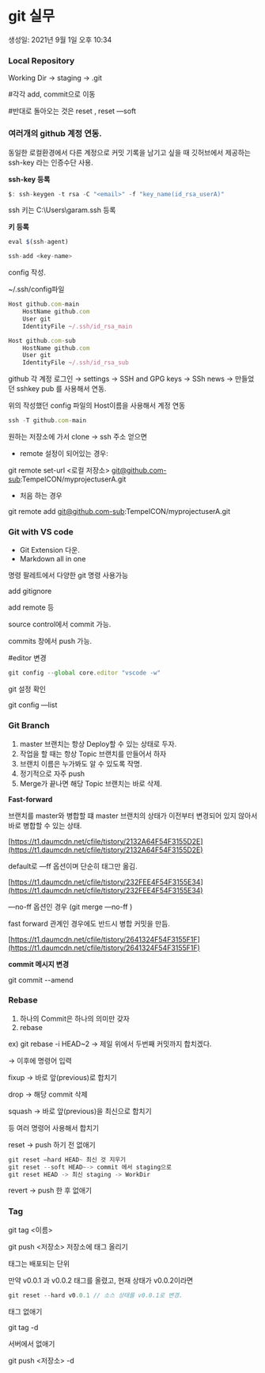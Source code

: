 # git 실무

생성일: 2021년 9월 1일 오후 10:34

### Local Repository

Working Dir → staging → .git

#각각  add, commit으로 이동

#반대로 돌아오는 것은  reset <file-name>, reset —soft

### 여러개의 github 계정 연동.

동일한 로컬환경에서 다른 계정으로 커밋 기록을 남기고 싶을 때 깃허브에서 제공하는 ssh-key 라는 인증수단 사용.

**ssh-key 등록**

```jsx
$: ssh-keygen -t rsa -C "<email>" -f "key_name(id_rsa_userA)"
```

ssh 키는 C:\Users\garam\.ssh 등록

**키 등록**

```jsx
eval $(ssh-agent)

ssh-add <key-name>
```

config 작성.

~/.ssh/config파일

```jsx
Host github.com-main
    HostName github.com
    User git
    IdentityFile ~/.ssh/id_rsa_main

Host github.com-sub
    HostName github.com
    User git
    IdentityFile ~/.ssh/id_rsa_sub
```

github 각 계정 로그인 → settings → SSH and GPG keys → SSh news → 만들었던 sshkey pub 를 사용해서 연동.

위의 작성했던 config 파일의 Host이름을 사용해서 계정 연동

```jsx
ssh -T github.com-main
```

원하는 저장소에 가서 clone → ssh 주소 얻으면

- remote 설정이 되어있는 경우:

git remote set-url <로컬 저장소> git@github.com-sub:TempeICON/myprojectuserA.git

- 처음 하는 경우

git remote add <name> git@github.com-sub:TempeICON/myprojectuserA.git

### Git with VS code

- Git Extension 다운.
- Markdown all in one

명령 팔레트에서 다양한 git 명령 사용가능

add gitignore

add remote 등

source control에서 commit 가능.

commits 창에서 push 가능.

#editor 변경

```jsx
git config --global core.editor "vscode -w"
```

git 설정 확인

git config —list

 

### Git Branch

1. master 브랜치는 항상 Deploy할 수 있는 상태로 두자.
2. 작업을 할 때는 항상 Topic 브랜치를 만들어서 하자
3. 브랜치 이름은 누가봐도 알 수 있도록 작명.
4. 정기적으로 자주 push
5. Merge가 끝나면 해당 Topic 브랜치는 바로 삭제.

**Fast-forward**

브랜치를 master와 병합할 떄 master 브랜치의 상태가 이전부터 변경되어 있지 않아서 바로 병합할 수 있는 상태.

[https://t1.daumcdn.net/cfile/tistory/2132A64F54F3155D2E](https://t1.daumcdn.net/cfile/tistory/2132A64F54F3155D2E)

default로 —ff 옵션이며 단순히 태그만 옮김.

[https://t1.daumcdn.net/cfile/tistory/232FEE4F54F3155E34](https://t1.daumcdn.net/cfile/tistory/232FEE4F54F3155E34)

—no-ff 옵션인 경우 (git merge —no-ff<branch-name> )

fast forward 관계인 경우에도 반드시 병합 커밋을 만듬.

[https://t1.daumcdn.net/cfile/tistory/2641324F54F3155F1F](https://t1.daumcdn.net/cfile/tistory/2641324F54F3155F1F)

**commit 메시지 변경**

git commit --amend

### Rebase

1. 하나의 Commit은 하나의 의미만 갖자
2. rebase

ex) git rebase -i HEAD~2 → 제일 위에서 두번째 커밋까지 합치겠다.

→ 이후에 명령어 입력

fixup → 바로 앞(previous)로 합치기

drop → 해당 commit 삭제

squash → 바로 앞(previous)을 최신으로 합치기

등 여러 명령어 사용해서 합치기

reset → push 하기 전 없애기 

```jsx
git reset —hard HEAD~ 최신 것 지우기
git reset --soft HEAD~-> commit 에서 staging으로
git reset HEAD -> 최신 staging -> WorkDir
```

revert → push 한 후 없애기

### Tag

git tag <이름>

git push <저장소> <tag> 저장소에 태그 올리기

태그는 배포되는 단위

만약 v0.0.1 과 v0.0.2 태그를 올렸고, 현재 상태가 v0.0.2이라면

```jsx
git reset --hard v0.0.1 // 소스 상태를 v0.0.1로 변경.
```

태그 없애기

git tag -d <tag-name>

서버에서 없애기

git push <저장소>  -d <tag-name>